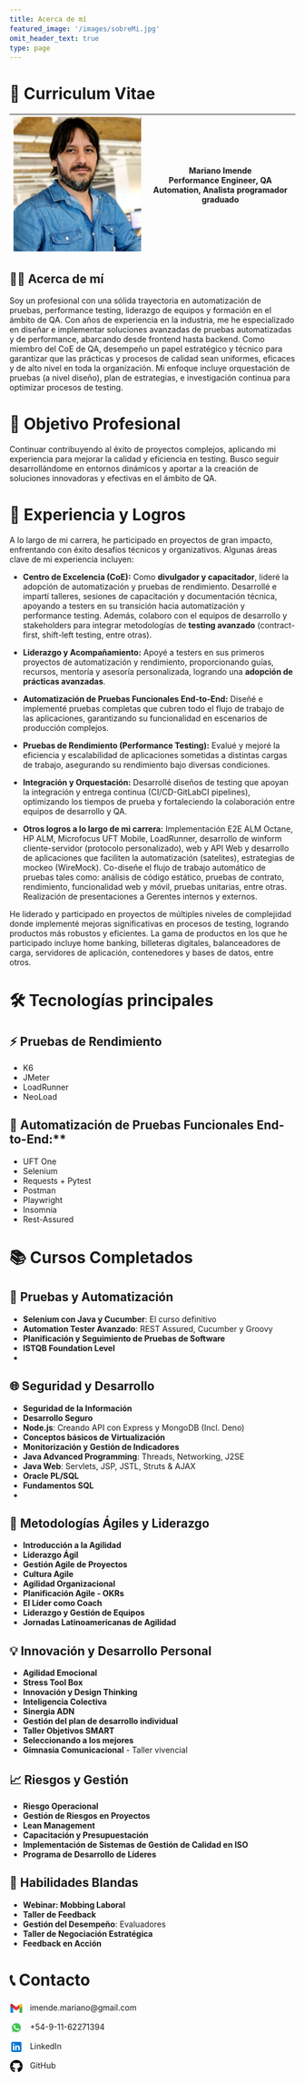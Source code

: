 ```yaml
---
title: Acerca de mí
featured_image: '/images/sobreMi.jpg'
omit_header_text: true
type: page
---
```

# 📜 Curriculum Vitae

| ![Perfil](perfil.png) | **Mariano Imende**<br> Performance Engineer, QA Automation, Analista programador graduado |
|------------------------|-------------------------------------------------------------------------------------|


## 🧑‍💼 Acerca de mí
<div style="text-align: left;">
Soy un profesional con una sólida trayectoria en automatización de pruebas, performance testing, liderazgo de equipos y formación en el ámbito de QA. Con años de experiencia en la industria, me he especializado en diseñar e implementar soluciones avanzadas de pruebas automatizadas y de performance, abarcando desde frontend hasta backend. Como miembro del CoE de QA, desempeño un papel estratégico y técnico para garantizar que las prácticas y procesos de calidad sean uniformes, eficaces y de alto nivel en toda la organización. Mi enfoque incluye orquestación de pruebas (a nivel diseño), plan de estrategias, e investigación continua para optimizar procesos de testing.
</div>

# 🎯 Objetivo Profesional
<div style="text-align: left;">
Continuar contribuyendo al éxito de proyectos complejos, aplicando mi experiencia para mejorar la calidad y eficiencia en testing. Busco seguir desarrollándome en entornos dinámicos y aportar a la creación de soluciones innovadoras y efectivas en el ámbito de QA.
</div>

# 💼 Experiencia y Logros
<div style="text-align: left;">
A lo largo de mi carrera, he participado en proyectos de gran impacto, enfrentando con éxito desafíos técnicos y organizativos. Algunas áreas clave de mi experiencia incluyen:
</div>

- **Centro de Excelencia (CoE):**
Como **divulgador y capacitador**, lideré la adopción de automatización y pruebas de rendimiento. Desarrollé e impartí talleres, sesiones de capacitación y documentación técnica, apoyando a testers en su transición hacia automatización y performance testing. Además, colaboro con el equipos de desarrollo y stakeholders para integrar metodologías de **testing avanzado** (contract-first, shift-left testing, entre otras).

- **Liderazgo y Acompañamiento:** Apoyé a testers en sus primeros proyectos de automatización y rendimiento, proporcionando guías, recursos, mentoría y asesoría personalizada, logrando una **adopción de prácticas avanzadas**.

- **Automatización de Pruebas Funcionales End-to-End:** Diseñé e implementé pruebas completas que cubren todo el flujo de trabajo de las aplicaciones, garantizando su funcionalidad en escenarios de producción complejos.

- **Pruebas de Rendimiento (Performance Testing):** Evalué y mejoré la eficiencia y escalabilidad de aplicaciones sometidas a distintas cargas de trabajo, asegurando su rendimiento bajo diversas condiciones.

- **Integración y Orquestación:** Desarrollé diseños de testing que apoyan la integración y entrega continua (CI/CD-GitLabCI pipelines), optimizando los tiempos de prueba y fortaleciendo la colaboración entre equipos de desarrollo y QA.

- **Otros logros a lo largo de mi carrera:** Implementación E2E ALM Octane, HP ALM, Microfocus UFT Mobile, LoadRunner, desarrollo de winform cliente-servidor (protocolo personalizado), web y API Web y desarrollo de aplicaciones que faciliten la automatización (satelites), estrategias de mockeo (WireMock).
Co-diseñe el flujo de trabajo automático de pruebas tales como: análisis de código estático, pruebas de contrato, rendimiento, funcionalidad web y móvil, pruebas unitarias, entre otras.
Realización de presentaciones a Gerentes internos y externos.

  
<div style="text-align: left;">
He liderado y participado en proyectos de múltiples niveles de complejidad donde implementé mejoras significativas en procesos de testing, logrando productos más robustos y eficientes. La gama de productos en los que he participado incluye home banking, billeteras digitales, balanceadores de carga, servidores de aplicación, contenedores y bases de datos, entre otros.
    
</div>
<div align="left">

# 🛠️ Tecnologías principales

## ⚡ Pruebas de Rendimiento
- K6
- JMeter
- LoadRunner
- NeoLoad

## 🤖 Automatización de Pruebas Funcionales End-to-End:**
- UFT One
- Selenium
- Requests + Pytest
- Postman
- Playwright
- Insomnia
- Rest-Assured

</div>

# 📚 Cursos Completados

## 🧪 **Pruebas y Automatización**
- **Selenium con Java y Cucumber**: El curso definitivo
- **Automation Tester Avanzado**: REST Assured, Cucumber y Groovy
- **Planificación y Seguimiento de Pruebas de Software**
- **ISTQB Foundation Level**
- 
## 🌐 **Seguridad y Desarrollo**
- **Seguridad de la Información**
- **Desarrollo Seguro**
- **Node.js**: Creando API con Express y MongoDB (Incl. Deno)
- **Conceptos básicos de Virtualización**
- **Monitorización y Gestión de Indicadores**
- **Java Advanced Programming**: Threads, Networking, J2SE
- **Java Web**: Servlets, JSP, JSTL, Struts & AJAX
- **Oracle PL/SQL**
- **Fundamentos SQL**
- 
## 🚀 **Metodologías Ágiles y Liderazgo**
- **Introducción a la Agilidad**
- **Liderazgo Ágil**
- **Gestión Agile de Proyectos**
- **Cultura Agile**
- **Agilidad Organizacional**
- **Planificación Agile - OKRs**
- **El Líder como Coach**
- **Liderazgo y Gestión de Equipos**
- **Jornadas Latinoamericanas de Agilidad**

## 💡 **Innovación y Desarrollo Personal**
- **Agilidad Emocional**
- **Stress Tool Box**
- **Innovación y Design Thinking**
- **Inteligencia Colectiva**
- **Sinergia ADN**
- **Gestión del plan de desarrollo individual**
- **Taller Objetivos SMART**
- **Seleccionando a los mejores**
- **Gimnasia Comunicacional** - Taller vivencial

## 📈 **Riesgos y Gestión**
- **Riesgo Operacional**
- **Gestión de Riesgos en Proyectos**
- **Lean Management**
- **Capacitación y Presupuestación**
- **Implementación de Sistemas de Gestión de Calidad en ISO**
- **Programa de Desarrollo de Líderes**

## 👥 **Habilidades Blandas**
- **Webinar: Mobbing Laboral**
- **Taller de Feedback**
- **Gestión del Desempeño**: Evaluadores
- **Taller de Negociación Estratégica**
- **Feedback en Acción**

# 📞 Contacto

<div style="display: flex; flex-direction: column; gap: 10px; align-items: flex-start; margin-top: 20px;">
    <!-- Email -->
    <a href="mailto:imende.mariano@gmail.com" style="text-decoration: none; color: inherit;">
        <img src="icons8-gmail-48.png" alt="Email" style="width: 24px; height: 24px; margin-right: 8px; vertical-align: middle;">
        imende.mariano@gmail.com
    </a>
    <a href="https://wa.me/5491162271394" style="text-decoration: none; color: inherit;">
        <img src="icons8-whatsapp-48.png" alt="WhatsApp" style="width: 24px; height: 24px; margin-right: 8px; vertical-align: middle;">
        +54-9-11-62271394
    </a>
    <a href="https://linkedin.com/in/mariano-imende" style="text-decoration: none; color: inherit;" target="_blank">
        <img src="icons8-linkedin-48.png" alt="LinkedIn" style="width: 24px; height: 24px; margin-right: 8px; vertical-align: middle;">
        LinkedIn
    </a>
    <a href="https://github.com/MarianoImende" style="text-decoration: none; color: inherit;">
        <img src="icons8-github-50.png" alt="GitHub" style="width: 24px; height: 24px; margin-right: 8px; vertical-align: middle;">
        GitHub
    </a>
</div>
